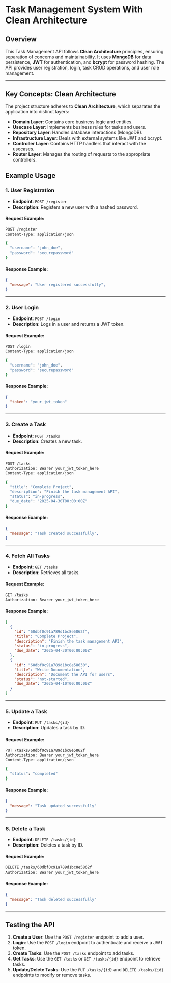 # Task Management System With Clean Architecture

## Overview

This Task Management API follows **Clean Architecture** principles, ensuring separation of concerns and maintainability. It uses **MongoDB** for data persistence, **JWT** for authentication, and **bcrypt** for password hashing. The API provides user registration, login, task CRUD operations, and user role management.

---

## Key Concepts: **Clean Architecture**

The project structure adheres to **Clean Architecture**, which separates the application into distinct layers:

- **Domain Layer**: Contains core business logic and entities.
- **Usecase Layer**: Implements business rules for tasks and users.
- **Repository Layer**: Handles database interactions (MongoDB).
- **Infrastructure Layer**: Deals with external systems like JWT and bcrypt.
- **Controller Layer**: Contains HTTP handlers that interact with the usecases.
- **Router Layer**: Manages the routing of requests to the appropriate controllers.

## Example Usage

### 1. **User Registration**  
- **Endpoint**: `POST /register`
- **Description**: Registers a new user with a hashed password.

#### Request Example:
```bash
POST /register
Content-Type: application/json

{
  "username": "john_doe",
  "password": "securepassword"
}
```

#### Response Example:
```json
{
  "message": "User registered successfully",
}
```

---

### 2. **User Login**  
- **Endpoint**: `POST /login`
- **Description**: Logs in a user and returns a JWT token.

#### Request Example:
```bash
POST /login
Content-Type: application/json

{
  "username": "john_doe",
  "password": "securepassword"
}
```

#### Response Example:
```json
{
  "token": "your_jwt_token"
}
```

---

### 3. **Create a Task**  
- **Endpoint**: `POST /tasks`
- **Description**: Creates a new task.

#### Request Example:
```bash
POST /tasks
Authorization: Bearer your_jwt_token_here
Content-Type: application/json

{
  "title": "Complete Project",
  "description": "Finish the task management API",
  "status": "in-progress",
  "due_date": "2025-04-30T00:00:00Z"
}
```

#### Response Example:
```json
{
  "message": "Task created successfully",
}
```

---

### 4. **Fetch All Tasks**  
- **Endpoint**: `GET /tasks`
- **Description**: Retrieves all tasks.

#### Request Example:
```bash
GET /tasks
Authorization: Bearer your_jwt_token_here
```

#### Response Example:
```json
[
  {
    "id": "60dbf0c91a789d1bc8e5862f",
    "title": "Complete Project",
    "description": "Finish the task management API",
    "status": "in-progress",
    "due_date": "2025-04-30T00:00:00Z"
  },
  {
    "id": "60dbf0c91a789d1bc8e58630",
    "title": "Write Documentation",
    "description": "Document the API for users",
    "status": "not-started",
    "due_date": "2025-04-10T00:00:00Z"
  }
]
```

---

### 5. **Update a Task**  
- **Endpoint**: `PUT /tasks/{id}`
- **Description**: Updates a task by ID.

#### Request Example:
```bash
PUT /tasks/60dbf0c91a789d1bc8e5862f
Authorization: Bearer your_jwt_token_here
Content-Type: application/json

{
  "status": "completed"
}
```

#### Response Example:
```json
{
  "message": "Task updated successfully"
}
```

---

### 6. **Delete a Task**  
- **Endpoint**: `DELETE /tasks/{id}`
- **Description**: Deletes a task by ID.

#### Request Example:
```bash
DELETE /tasks/60dbf0c91a789d1bc8e5862f
Authorization: Bearer your_jwt_token_here
```

#### Response Example:
```json
{
  "message": "Task deleted successfully"
}
```

---

## Testing the API

1. **Create a User**: Use the `POST /register` endpoint to add a user.
2. **Login**: Use the `POST /login` endpoint to authenticate and receive a JWT token.
3. **Create Tasks**: Use the `POST /tasks` endpoint to add tasks.
4. **Get Tasks**: Use the `GET /tasks` or `GET /tasks/{id}` endpoint to retrieve tasks.
5. **Update/Delete Tasks**: Use the `PUT /tasks/{id}` and `DELETE /tasks/{id}` endpoints to modify or remove tasks.

